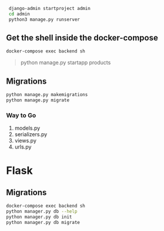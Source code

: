 ```sh
 django-admin startproject admin
 cd admin
 python3 manage.py runserver
```

## Get the shell inside the docker-compose
```sh
docker-compose exec backend sh
```

> python manage.py startapp products

## Migrations
```sh
python manage.py makemigrations
python manage.py migrate
```

### Way to Go
1. models.py
2. serializers.py
3. views.py
4. urls.py



# Flask

## Migrations
```bash
docker-compose exec backend sh
python manager.py db --help
python manager.py db init
python manager.py db migrate
```